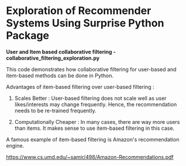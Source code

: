 # Exploration of Recommender Systems Using Surprise Python Package

**User and Item based collaborative filtering - collaborative_filtering_exploration.py**

This code demonstrates how collaborative filtering for user-based and item-based methods can be done
in Python. 

Advantages of item-based filtering over user-based filtering : 

1) Scales Better : User-based filtering does not scale well as user likes/interests may change frequently. Hence, 
the recommendation needs to be re-trained frequently. 

2) Computationally Cheaper : In many cases, there are way more users than items. It makes sense to use item-based
filtering in this case. 

A famous example of item-based filtering is Amazon's recommendation engine. 

https://www.cs.umd.edu/~samir/498/Amazon-Recommendations.pdf
